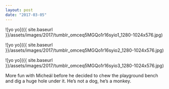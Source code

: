```yaml
---
layout: post
date: "2017-03-05"
---
```


![yo yo]({{ site.baseurl }}/assets/images/2017/tumblr_omceq5MGQo1r16syio1_1280-1024x576.jpg)

![yo yo]({{ site.baseurl }}/assets/images/2017/tumblr_omceq5MGQo1r16syio2_1280-1024x576.jpg)

![yo yo]({{ site.baseurl }}/assets/images/2017/tumblr_omceq5MGQo1r16syio3_1280-1024x576.jpg)

More fun with Micheál before he decided to chew the playground bench and dig a huge hole under it. He’s not a dog, he’s a monkey.
